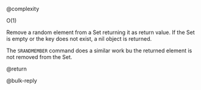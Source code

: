 @complexity

O(1)


Remove a random element from a Set returning it as return value.
If the Set is empty or the key does not exist, a nil object is returned.

The `SRANDMEMBER` command does a similar work bu
the returned element is not removed from the Set.

@return

@bulk-reply
